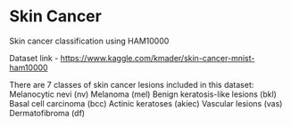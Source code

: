 # Skin Cancer
Skin cancer classification using HAM10000

Dataset link - https://www.kaggle.com/kmader/skin-cancer-mnist-ham10000

There are 7 classes of skin cancer lesions included in this dataset:
Melanocytic nevi (nv)
Melanoma (mel)
Benign keratosis-like lesions (bkl)
Basal cell carcinoma (bcc) 
Actinic keratoses (akiec)
Vascular lesions (vas)
Dermatofibroma (df)
